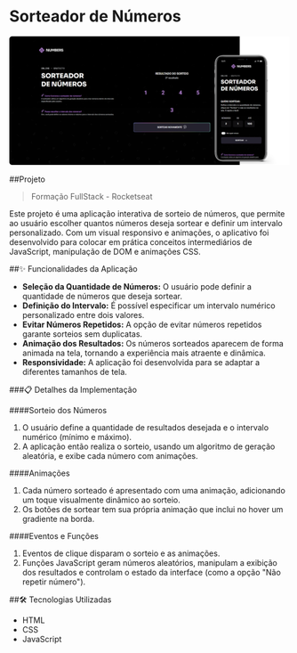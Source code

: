 # Sorteador de Números

<div align="center">
    <img src="./.github/print-readme.png" alt="preview">
</div>

##Projeto
> Formação FullStack - Rocketseat

Este projeto é uma aplicação interativa de sorteio de números, que permite ao usuário escolher quantos números deseja sortear e definir um intervalo personalizado. Com um visual responsivo e animações, o aplicativo foi desenvolvido para colocar em prática conceitos intermediários de JavaScript, manipulação de DOM e animações CSS.

##✨ Funcionalidades da Aplicação
- **Seleção da Quantidade de Números:** O usuário pode definir a quantidade de números que deseja sortear.
- **Definição do Intervalo:** É possível especificar um intervalo numérico personalizado entre dois valores.
- **Evitar Números Repetidos:** A opção de evitar números repetidos garante sorteios sem duplicatas.
- **Animação dos Resultados:** Os números sorteados aparecem de forma animada na tela, tornando a experiência mais atraente e dinâmica.
- **Responsividade:** A aplicação foi desenvolvida para se adaptar a diferentes tamanhos de tela.

###📋 Detalhes da Implementação

####Sorteio dos Números

1. O usuário define a quantidade de resultados desejada e o intervalo numérico (mínimo e máximo).
2. A aplicação então realiza o sorteio, usando um algoritmo de geração aleatória, e exibe cada número com animações.

####Animações

1. Cada número sorteado é apresentado com uma animação, adicionando um toque visualmente dinâmico ao sorteio.
2. Os botões de sortear tem sua própria animação que inclui no hover um gradiente na borda.

####Eventos e Funções

1. Eventos de clique disparam o sorteio e as animações.
2. Funções JavaScript geram números aleatórios, manipulam a exibição dos resultados e controlam o estado da interface (como a opção "Não repetir número").

##🛠️ Tecnologias Utilizadas

- HTML
- CSS
- JavaScript
